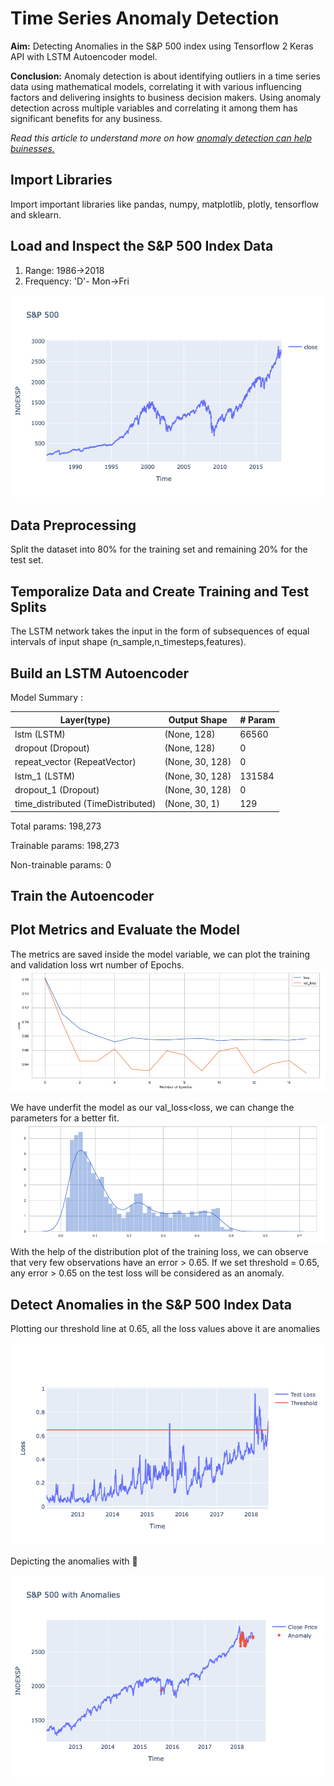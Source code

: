 # Time Series Anomaly Detection
**Aim:** Detecting Anomalies in the S&P 500 index using Tensorflow 2 Keras API with LSTM Autoencoder model.

**Conclusion:** Anomaly detection is about identifying outliers in a time series data using mathematical models, correlating it with various influencing factors and delivering insights to business decision makers. Using anomaly detection across multiple variables and correlating it among them has significant benefits for any business. 

*Read this article to understand more on how [anomaly detection can help buinesses.](https://www.itproportal.com/features/five-reasons-why-anomaly-detection-is-important-for-your-ecommerce-business/)*
## Import Libraries
Import important libraries like pandas, numpy, matplotlib, plotly, tensorflow and sklearn.
## Load and Inspect the S&P 500 Index Data

1. Range: 1986->2018
2. Frequency: 'D'- Mon->Fri

![S$P Data](https://raw.githubusercontent.com/datablogger-ml/Anomaly-detection-with-Keras/master/Anomaly%20Detection%20Images/Data.png)

## Data Preprocessing
Split the dataset into 80% for the training set and remaining 20% for the test set.
## Temporalize Data and Create Training and Test Splits
The LSTM network takes the input in the form of subsequences of equal intervals of input shape (n_sample,n_timesteps,features).
## Build an LSTM Autoencoder
Model Summary :

Layer(type)  | Output Shape | # Param
------------ | -------------| --------
lstm (LSTM) | (None, 128) | 66560
dropout (Dropout) | (None, 128) | 0
repeat_vector (RepeatVector) | (None, 30, 128) | 0
lstm_1 (LSTM) | (None, 30, 128) | 131584
dropout_1 (Dropout) | (None, 30, 128) | 0
time_distributed (TimeDistributed) | (None, 30, 1) | 129

Total params: 198,273

Trainable params: 198,273

Non-trainable params: 0


## Train the Autoencoder
## Plot Metrics and Evaluate the Model
The metrics are saved inside the model variable, we can plot the training and validation loss wrt number of Epochs.
![Loss vs Epochs](https://raw.githubusercontent.com/datablogger-ml/Anomaly-detection-with-Keras/master/Anomaly%20Detection%20Images/Training_loss.png)

We have underfit the model as our val_loss<loss, we can change the parameters for a better fit.
![Training Loss](https://raw.githubusercontent.com/datablogger-ml/Anomaly-detection-with-Keras/master/Anomaly%20Detection%20Images/TrainingDIst.png)
With the help of the distribution plot of the training loss, we can observe that very few observations have an error > 0.65. If we set threshold = 0.65, any error > 0.65 on the test loss will be considered as an anomaly.
## Detect Anomalies in the S&P 500 Index Data

Plotting our threshold line at 0.65, all the loss values above it are anomalies

![Threshold](https://raw.githubusercontent.com/datablogger-ml/Anomaly-detection-with-Keras/master/Anomaly%20Detection%20Images/Threshold.png)

Depicting the anomalies with :red_circle: 

![S&P500 Anomalies](https://raw.githubusercontent.com/datablogger-ml/Anomaly-detection-with-Keras/master/Anomaly%20Detection%20Images/S%26P500_anomalies.png)
